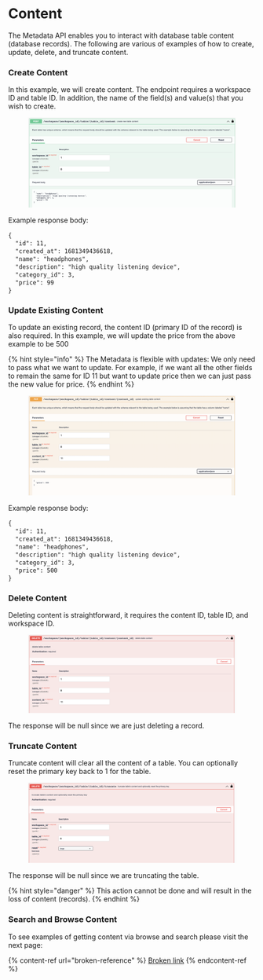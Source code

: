 # Content

The Metadata API enables you to interact with database table content (database records). The following are various of examples of how to create, update, delete, and truncate content.

### Create Content

In this example, we will create content. The endpoint requires a workspace ID and table ID. In addition, the name of the field(s) and value(s) that you wish to create.

<figure><img src="../../.gitbook/assets/CleanShot 2023-04-12 at 18.30.40@2x.png" alt=""><figcaption></figcaption></figure>

Example response body:

```
{
  "id": 11,
  "created_at": 1681349436618,
  "name": "headphones",
  "description": "high quality listening device",
  "category_id": 3,
  "price": 99
}
```

### Update Existing Content

To update an existing record, the content ID (primary ID of the record) is also required. In this example, we will update the price from the above example to be 500

{% hint style="info" %}
The Metadata is flexible with updates: We only need to pass what we want to update. For example, if we want all the other fields to remain the same for ID 11 but want to update price then we can just pass the new value for price.
{% endhint %}

<figure><img src="../../.gitbook/assets/CleanShot 2023-04-12 at 18.36.27@2x.png" alt=""><figcaption></figcaption></figure>

Example response body:

```
{
  "id": 11,
  "created_at": 1681349436618,
  "name": "headphones",
  "description": "high quality listening device",
  "category_id": 3,
  "price": 500
}
```

### Delete Content

Deleting content is straightforward, it requires the content ID, table ID, and workspace ID.

<figure><img src="../../.gitbook/assets/CleanShot 2023-04-12 at 18.37.59.png" alt=""><figcaption></figcaption></figure>

The response will be null since we are just deleting a record.

### Truncate Content

Truncate content will clear all the content of a table. You can optionally reset the primary key back to 1 for the table.

<figure><img src="../../.gitbook/assets/CleanShot 2023-04-12 at 18.41.30.png" alt=""><figcaption></figcaption></figure>

The response will be null since we are truncating the table.

{% hint style="danger" %}
This action cannot be done and will result in the loss of content (records).
{% endhint %}

### Search and Browse Content

To see examples of getting content via browse and search please visit the next page:

{% content-ref url="broken-reference" %}
[Broken link](broken-reference)
{% endcontent-ref %}
